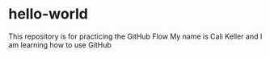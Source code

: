 # hello-world
This repository is for practicing the GitHub Flow
My name is Cali Keller and I am learning how to use GitHub
